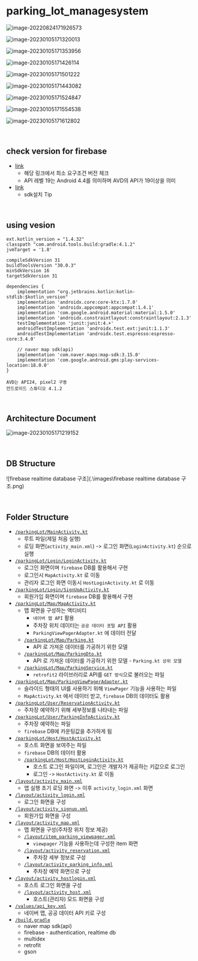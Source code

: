 # parking_lot_managesystem
<img src=".\images\image-20230105171320013.png" alt="image-20220824171926573" />

![image-20230105171320013](\parking_lot_managesystem\images\image-20230105171320013.png)

![image-20230105171353956](.\images\image-20230105171353956.png)

![image-20230105171426114](.\images\image-20230105171426114.png)

![image-20230105171501222](.\images\image-20230105171501222.png)

![image-20230105171443082](.\images\image-20230105171443082.png)

![image-20230105171524847](.\images\image-20230105171524847.png)

![image-20230105171554538](.\images\image-20230105171554538.png)

![image-20230105171612802](.\images\image-20230105171612802.png)

<br>

## check version for firebase

* [link](https://firebase.google.com/docs/android/setup)
  * 해당 링크에서 최소 요구조건 버전 체크
  * API 레벨 19는 Android 4.4를 의미하며 AVD의 API가 19이상을 의미
* [link](https://developer.android.com/about/versions/12/setup-sdk?hl=ko)
  * sdk설치 Tip

<br>

## using vesion

```
ext.kotlin_version = "1.4.32"
classpath "com.android.tools.build:gradle:4.1.2"
jvmTarget = '1.8'

compileSdkVersion 31
buildToolsVersion "30.0.3"
minSdkVersion 16
targetSdkVersion 31
```

```
dependencies {
    implementation "org.jetbrains.kotlin:kotlin-stdlib:$kotlin_version"
    implementation 'androidx.core:core-ktx:1.7.0'
    implementation 'androidx.appcompat:appcompat:1.4.1'
    implementation 'com.google.android.material:material:1.5.0'
    implementation 'androidx.constraintlayout:constraintlayout:2.1.3'
    testImplementation 'junit:junit:4.+'
    androidTestImplementation 'androidx.test.ext:junit:1.1.3'
    androidTestImplementation 'androidx.test.espresso:espresso-core:3.4.0'

    // naver map sdk(api)
    implementation 'com.naver.maps:map-sdk:3.15.0'
    implementation 'com.google.android.gms:play-services-location:18.0.0'
}
```

```
AVD는 API24, pixel2 구동
안드로이드 스튜디오 4.1.2
```

<br>

## Architecture Document

![image-20230105171219152](.\images\image-20230105171219152.png)

<br>

## DB Structure

![firebase realtime database 구조](.\images\firebase realtime database 구조.png)

<br>

## Folder Structure

* [`/parkingLot/MainActivity.kt`](./ParkingLot/app/src/main/java/softwareProject/parkingLot/MainActivity.kt)
  * 루트 파일(제일 처음 실행)
  * 로딩 화면(`activity_main.xml`) -> 로그인 화면(`LoginActivity.kt`) 순으로 실행
* [`/parkingLot/Login/LoginActivity.kt`](./ParkingLot/app/src/main/java/softwareProject/parkingLot/Login/LoginActivity.kt)
  * 로그인 화면이며 `firebase` DB를 활용해서 구현
  * 로그인시 `MapActivity.kt` 로 이동
  * 관리자 로그인 화면 이동시 `HostLoginActivity.kt` 로 이동
* [`/parkingLot/Login/SignUpActivity.kt`](./ParkingLot/app/src/main/java/softwareProject/parkingLot/Login/SignUpActivity.kt)
  * 회원가입 화면이며 `firebase` DB를 활용해서 구현
* [`/parkingLot/Map/MapActivity.kt`](./ParkingLot/app/src/main/java/softwareProject/parkingLot/Map/MapActivity.kt)
  * 맵 화면을 구성하는 액티비티
    * `네이버 맵 API` 활용
    * 주차장 위치 데이터는 `공공 데이터 포털 API` 활용
    * `ParkingViewPagerAdapter.kt` 에 데이터 전달
  * [`/parkingLot/Map/Parking.kt`](./ParkingLot/app/src/main/java/softwareProject/parkingLot/Map/Parking.kt)
    * API 로 가져온 데이터를 가공하기 위한 모델
  * [`/parkingLot/Map/ParkingDto.kt`](./ParkingLot/app/src/main/java/softwareProject/parkingLot/Map/ParkingDto.kt)
    * API 로 가져온 데이터를 가공하기 위한 모델 - `Parking.kt 상위 모델`
  * [`/parkingLot/Map/ParkingService.kt`](./ParkingLot/app/src/main/java/softwareProject/parkingLot/Map/ParkingService.kt)
    * `retrofit2` 라이브러리로 API를 `GET 방식`으로 불러오는 파일
* [`/parkingLot/Map/ParkingViewPagerAdapter.kt`](./ParkingLot/app/src/main/java/softwareProject/parkingLot/Map/ParkingViewPagerAdapter.kt)
  * 슬라이드 형태의 UI를 사용하기 위해 `ViewPager` 기능을 사용하는 파일
  * `MapActivity.kt` 에서 데이터 받고, `firebase` DB의 데이터도 활용
* [`/parkingLot/User/ReservationActivity.kt`](./ParkingLot/app/src/main/java/softwareProject/parkingLot/User/ReservationActivity.kt)
  * 주차장 예약하기 위해 세부정보를 나타내는 파일
* [`/parkingLot/User/ParkingInfoActivity.kt`](./ParkingLot/app/src/main/java/softwareProject/parkingLot/User/ParkingInfoActivity.kt)
  * 주차장 예약하는 파일
  * `firebase` DB에 카운팅값을 추가하게 됨
* [`/parkingLot/Host/HostActivity.kt`](./ParkingLot/app/src/main/java/softwareProject/parkingLot/Host/HostActivity.kt)
  * 호스트 화면을 보여주는 파일
  * `firebase` DB의 데이터 활용
  * [`/parkingLot/Host/HostLoginActivity.kt`](./ParkingLot/app/src/main/java/softwareProject/parkingLot/Host/HostLoginActivity.kt)
    * 호스트 로그인 파일이며, 로그인은 개발자가 제공하는 키값으로 로그인
    * 로그인 -> `HostActivity.kt` 로 이동
* [`/layout/activity_main.xml`](./ParkingLot/app/src/main/res/layout/activity_main.xml)
  * 앱 실행 초기 로딩 화면 -> 이후 `activity_login.xml` 화면
* [`/layout/activity_login.xml`](./ParkingLot/app/src/main/res/layout/activity_login.xml)
  * 로그인 화면을 구성
* [`/layout/activity_signup.xml`](./ParkingLot/app/src/main/res/layout/activity_signup.xml)
  * 회원가입 화면을 구성
* [`/layout/activity_map.xml`](./ParkingLot/app/src/main/res/layout/activity_map.xml)
  * 맵 화면을 구성(주차장 위치 정보 제공)
  * [`/layout/item_parking_viewpager.xml`](./ParkingLot/app/src/main/res/layout/item_parking_viewpager.xml)
    * `viewpager` 기능을 사용하는데 구성한 item 화면
  * [`/layout/activity_reservation.xml`](./ParkingLot/app/src/main/res/layout/activity_reservation.xml)
    * 주차장 세부 정보로 구성
  * [`/layout/activity_parking_info.xml`](./ParkingLot/app/src/main/res/layout/activity_parking_info.xml)
    * 주차장 예약 화면으로 구성
* [`/layout/activity_hostlogin.xml`](./ParkingLot/app/src/main/res/layout/activity_hostlogin.xml)
  * 호스트 로그인 화면을 구성
  * [`/layout/activity_host.xml`](./ParkingLot/app/src/main/res/layout/activity_host.xml)
    * 호스트(관리자) 모드 화면을 구성
* [`/values/api_key.xml`](./ParkingLot/app/src/main/res/values/api_key.xml)
  * 네이버 맵, 공공 데이터 API 키로 구성
* [`/build.gradle`](./ParkingLot/app/build.gradle)
  * naver map sdk(api)
  * firebase - authentication, realtime db
  * multidex
  * retrofit
  * gson

<br>
